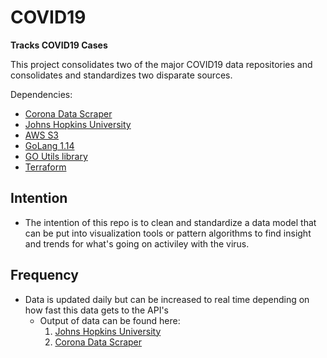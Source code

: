 # COVID19
**Tracks COVID19 Cases**

This project consolidates two of the major COVID19 data repositories and consolidates and standardizes two disparate sources.

Dependencies:
* [Corona Data Scraper](https://coronadatascraper.com/#home)
* [Johns Hopkins University](https://github.com/CSSEGISandData/COVID-19)
* [AWS S3](https://aws.amazon.com/s3/)
* [GoLang 1.14](https://golang.org/)
* [GO Utils library](https://github.com/polyglotDataNerd/zib-Go-utils)
* [Terraform](https://learn.hashicorp.com/terraform/getting-started/install.html)


Intention
-
* The intention of this repo is to clean and standardize a data model that can be put into visualization tools or pattern algorithms to find insight and trends for what's going on activiley with the virus. 

Frequency
-  
* Data is updated daily but can be increased to real time depending on how fast this data gets to the API's 
    - Output of data can be found here:
        1. [Johns Hopkins University](output/JHU.csv)
        2. [Corona Data Scraper](output/CDS.csv)
        